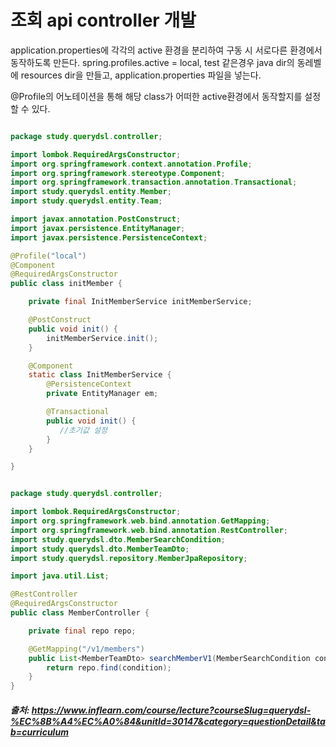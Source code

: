 # 조회 api controller 개발

application.properties에 각각의 active 환경을 분리하여 구동 시 서로다른 환경에서 동작하도록 만든다. 
spring.profiles.active = local, test 같은경우 java dir의 동레벨에 resources dir을 만들고, application.properties 파일을 넣는다.     

@Profile의 어노테이션을 통해 해당 class가 어떠한 active환경에서 동작할지를 설정할 수 있다. 

```java

package study.querydsl.controller;

import lombok.RequiredArgsConstructor;
import org.springframework.context.annotation.Profile;
import org.springframework.stereotype.Component;
import org.springframework.transaction.annotation.Transactional;
import study.querydsl.entity.Member;
import study.querydsl.entity.Team;

import javax.annotation.PostConstruct;
import javax.persistence.EntityManager;
import javax.persistence.PersistenceContext;

@Profile("local")
@Component
@RequiredArgsConstructor
public class initMember {

    private final InitMemberService initMemberService;

    @PostConstruct
    public void init() {
        initMemberService.init();
    }

    @Component
    static class InitMemberService {
        @PersistenceContext
        private EntityManager em;

        @Transactional
        public void init() {
           //초기값 설정
        }
    }

}
```

```java

package study.querydsl.controller;

import lombok.RequiredArgsConstructor;
import org.springframework.web.bind.annotation.GetMapping;
import org.springframework.web.bind.annotation.RestController;
import study.querydsl.dto.MemberSearchCondition;
import study.querydsl.dto.MemberTeamDto;
import study.querydsl.repository.MemberJpaRepository;

import java.util.List;

@RestController
@RequiredArgsConstructor
public class MemberController {

    private final repo repo;

    @GetMapping("/v1/members")
    public List<MemberTeamDto> searchMemberV1(MemberSearchCondition condition) {
        return repo.find(condition);
    }
}

```

##### 출처: https://www.inflearn.com/course/lecture?courseSlug=querydsl-%EC%8B%A4%EC%A0%84&unitId=30147&category=questionDetail&tab=curriculum
